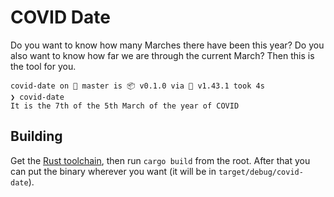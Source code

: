 # COVID Date

Do you want to know how many Marches there have been this year?  Do you also want to know how far we are through the current March?  Then this is the tool for you.

```
covid-date on  master is 📦 v0.1.0 via 🦀 v1.43.1 took 4s
❯ covid-date
It is the 7th of the 5th March of the year of COVID
```

## Building

Get the [Rust toolchain](https://rustup.rs), then run `cargo build` from the root.  After that you can put the binary wherever you want (it will be in `target/debug/covid-date`).